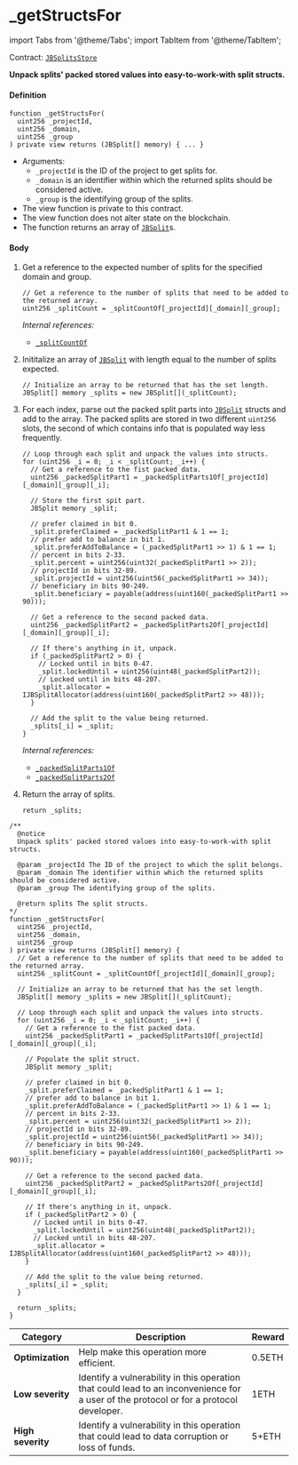 # _getStructsFor

import Tabs from '@theme/Tabs';
import TabItem from '@theme/TabItem';

Contract: [`JBSplitsStore`](/protocol/api/contracts/jbsplitsstore/README.md)​‌

<Tabs>
<TabItem value="Step by step" label="Step by step">

**Unpack splits' packed stored values into easy-to-work-with split structs.**

#### Definition

```
function _getStructsFor(
  uint256 _projectId,
  uint256 _domain,
  uint256 _group
) private view returns (JBSplit[] memory) { ... }
```

* Arguments:
  * `_projectId` is the ID of the project to get splits for.
  * `_domain` is an identifier within which the returned splits should be considered active.
  * `_group` is the identifying group of the splits.
* The view function is private to this contract.
* The view function does not alter state on the blockchain.
* The function returns an array of [`JBSplit`](/protocol/api/data-structures/jbsplit.md)s.

#### Body

1.  Get a reference to the expected number of splits for the specified domain and group.

    ```
    // Get a reference to the number of splits that need to be added to the returned array.
    uint256 _splitCount = _splitCountOf[_projectId][_domain][_group];
    ```

    _Internal references:_

    * [`_splitCountOf`](/protocol/api/contracts/jbsplitsstore/properties/-_splitcountof.md)
2.  Inititalize an array of [`JBSplit`](/protocol/api/data-structures/jbsplit.md) with length equal to the number of splits expected.

    ```
    // Initialize an array to be returned that has the set length.
    JBSplit[] memory _splits = new JBSplit[](_splitCount);
    ```
3.  For each index, parse out the packed split parts into [`JBSplit`](/protocol/api/data-structures/jbsplit.md) structs and add to the array. The packed splits are stored in two different `uint256` slots, the second of which contains info that is populated way less frequently.

    ```
    // Loop through each split and unpack the values into structs.
    for (uint256 _i = 0; _i < _splitCount; _i++) {
      // Get a reference to the fist packed data.
      uint256 _packedSplitPart1 = _packedSplitParts1Of[_projectId][_domain][_group][_i];

      // Store the first spit part. 
      JBSplit memory _split;

      // prefer claimed in bit 0.
      _split.preferClaimed = _packedSplitPart1 & 1 == 1;
      // prefer add to balance in bit 1.
      _split.preferAddToBalance = (_packedSplitPart1 >> 1) & 1 == 1;
      // percent in bits 2-33.
      _split.percent = uint256(uint32(_packedSplitPart1 >> 2));
      // projectId in bits 32-89.
      _split.projectId = uint256(uint56(_packedSplitPart1 >> 34));
      // beneficiary in bits 90-249.
      _split.beneficiary = payable(address(uint160(_packedSplitPart1 >> 90)));

      // Get a reference to the second packed data.
      uint256 _packedSplitPart2 = _packedSplitParts2Of[_projectId][_domain][_group][_i];

      // If there's anything in it, unpack.
      if (_packedSplitPart2 > 0) {
        // Locked until in bits 0-47.
        _split.lockedUntil = uint256(uint48(_packedSplitPart2));
        // Locked until in bits 48-207.
        _split.allocator = IJBSplitAllocator(address(uint160(_packedSplitPart2 >> 48)));
      }

      // Add the split to the value being returned.
      _splits[_i] = _split;
    }
    ```

    _Internal references:_

    * [`_packedSplitParts1Of`](/protocol/api/contracts/jbsplitsstore/properties/-_packedsplitparts1of.md)
    * [`_packedSplitParts2Of`](/protocol/api/contracts/jbsplitsstore/properties/-_packedsplitparts2of.md)

4.  Return the array of splits.

    ```
    return _splits;
    ```

</TabItem>

<TabItem value="Code" label="Code">

```
/**
  @notice 
  Unpack splits' packed stored values into easy-to-work-with split structs.

  @param _projectId The ID of the project to which the split belongs.
  @param _domain The identifier within which the returned splits should be considered active.
  @param _group The identifying group of the splits.

  @return splits The split structs.
*/
function _getStructsFor(
  uint256 _projectId,
  uint256 _domain,
  uint256 _group
) private view returns (JBSplit[] memory) {
  // Get a reference to the number of splits that need to be added to the returned array.
  uint256 _splitCount = _splitCountOf[_projectId][_domain][_group];

  // Initialize an array to be returned that has the set length.
  JBSplit[] memory _splits = new JBSplit[](_splitCount);

  // Loop through each split and unpack the values into structs.
  for (uint256 _i = 0; _i < _splitCount; _i++) {
    // Get a reference to the fist packed data.
    uint256 _packedSplitPart1 = _packedSplitParts1Of[_projectId][_domain][_group][_i];

    // Populate the split struct.
    JBSplit memory _split;

    // prefer claimed in bit 0.
    _split.preferClaimed = _packedSplitPart1 & 1 == 1;
    // prefer add to balance in bit 1.
    _split.preferAddToBalance = (_packedSplitPart1 >> 1) & 1 == 1;
    // percent in bits 2-33.
    _split.percent = uint256(uint32(_packedSplitPart1 >> 2));
    // projectId in bits 32-89.
    _split.projectId = uint256(uint56(_packedSplitPart1 >> 34));
    // beneficiary in bits 90-249.
    _split.beneficiary = payable(address(uint160(_packedSplitPart1 >> 90)));

    // Get a reference to the second packed data.
    uint256 _packedSplitPart2 = _packedSplitParts2Of[_projectId][_domain][_group][_i];

    // If there's anything in it, unpack.
    if (_packedSplitPart2 > 0) {
      // Locked until in bits 0-47.
      _split.lockedUntil = uint256(uint48(_packedSplitPart2));
      // Locked until in bits 48-207.
      _split.allocator = IJBSplitAllocator(address(uint160(_packedSplitPart2 >> 48)));
    }

    // Add the split to the value being returned.
    _splits[_i] = _split;
  }

  return _splits;
}
```

</TabItem>

<TabItem value="Bug bounty" label="Bug bounty">

| Category          | Description                                                                                                                            | Reward |
| ----------------- | -------------------------------------------------------------------------------------------------------------------------------------- | ------ |
| **Optimization**  | Help make this operation more efficient.                                                                                               | 0.5ETH |
| **Low severity**  | Identify a vulnerability in this operation that could lead to an inconvenience for a user of the protocol or for a protocol developer. | 1ETH   |
| **High severity** | Identify a vulnerability in this operation that could lead to data corruption or loss of funds.                                        | 5+ETH  |

</TabItem>
</Tabs>
